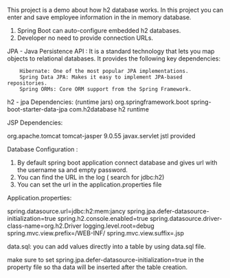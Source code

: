 This project is a demo about how h2 database works. In this project you can enter and save employee information in the in memory database.

1. Spring Boot can auto-configure embedded h2 databases.
2. Developer no need to provide connection URLs.

JPA - Java Persistence API :
    It is a standard technology that lets you map objects to relational databases.
    It provides the following key dependencies:

        Hibernate: One of the most popular JPA implementations.
        Spring Data JPA: Makes it easy to implement JPA-based repositories.
        Spring ORMs: Core ORM support from the Spring Framework.


h2 - jpa  Dependencies: (runtime jars)
 <dependency>
    <groupId>org.springframework.boot</groupId>
    <artifactId>spring-boot-starter-data-jpa</artifactId>
 </dependency>
 <dependency>
    <groupId>com.h2database</groupId>
    <artifactId>h2</artifactId>
    <scope>runtime</scope>
 </dependency>

JSP Dependencies:

 <dependency>
   <groupId>org.apache.tomcat</groupId>
   <artifactId>tomcat-jasper</artifactId>
   <version>9.0.55</version>
 </dependency>

 <dependency>
   <groupId>javax.servlet</groupId>
   <artifactId>jstl</artifactId>
   <scope>provided</scope>
 </dependency>



 Database Configuration :
 1. By default spring boot application connect database and gives url with the username sa and empty password.
 2. You can find the URL in the log ( search for jdbc:h2)
 3. You can set the url in the application.properties file

 Application.properties:

 spring.datasource.url=jdbc:h2:mem:jancy
 spring.jpa.defer-datasource-initialization=true
 spring.h2.console.enabled=true
 spring.datasource.driver-class-name=org.h2.Driver
 logging.level.root=debug
 spring.mvc.view.prefix=/WEB-INF/
 spring.mvc.view.suffix=.jsp


data.sql:
you can add values directly into a table by using data.sql file.

make sure to set spring.jpa.defer-datasource-initialization=true in the property file so tha data will be inserted after the table creation.


